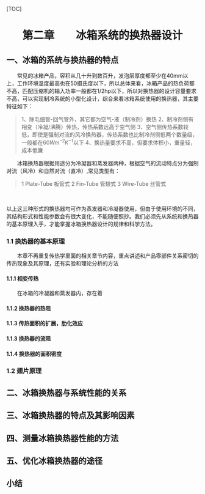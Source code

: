 [TOC]


# <center>第二章&emsp;&emsp;冰箱系统的换热器设计</center>

## 一、冰箱的系统与换热器的特点
&emsp;&emsp;常见的冰箱产品，容积从几十升到数百升，发泡层厚度都至少在40mm以上，工作环境温度最高也在50摄氏度以下，所以总体来看，冰箱产品的热负荷都不高，匹配压缩机的输入功率一般都在1/2hp以下，所以对换热器的设计容量要求不高，可以实现制冷系统的小型化设计，综合来看冰箱系统使用的换热器，其主要特征如下：
>1、除毛细管-回气管外，其它都为空气-液（制冷剂）换热
>2、制冷剂侧有相变（冷凝/沸腾）传热，传热系数远高于空气侧
>3、空气侧传热系数较低，即使是强制对流的风冷换热器，传热系数也比制冷剂侧低两个数量级，一般都在60$W  m^{-2}K^{-1}$以下
>4、换热量要求不高，但要求体积小，重量轻，成本低廉<br>

&emsp;&emsp;冰箱换热器根据用途分为冷凝器和蒸发器两种，根据空气的流动特点分为强制对流（风冷）和自然对流（直冷）,常见类型有：
>1 Plate-Tube   板管式
>2 Fin-Tube     管翅式
>3 Wire-Tube    丝管式
<br>

以上这三种形式的换热器均可作为蒸发器和冷凝器使用，但由于使用环境的不同，其结构形式和性能参数会有很大变化，不能随便照抄。我们必须先从系统和换热器的基本原理入手，才能掌握冰箱换热器设计的规律和科学方法。

### 1.1 换热器的基本原理
&emsp;&emsp;本章不再重复传热学里面的相关章节内容，重点讲述和产品零部件关系密切的传热现象及其原理，还有实验和理论分析的方法
#### 1.1.1 相变传热
&emsp;&emsp;在冰箱的冷凝器和蒸发器内，存在着

#### 1.1.2 换热器的热阻
#### 1.1.3 传热面积的扩展，肋化效应
#### 1.1.3 换热器的流阻
#### 1.1.4 换热器的面积密度

### 1.2 翅片原理

## 二、冰箱换热器与系统性能的关系

## 三、冰箱换热器的特点及其影响因素

## 四、测量冰箱换热器性能的方法

## 五、优化冰箱换热器的途径

## 小结